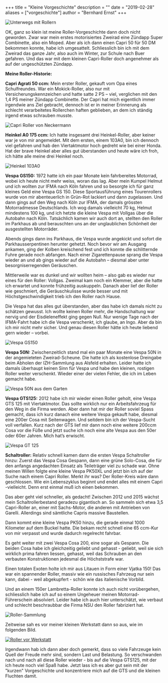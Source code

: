 +++
title = "Kleine Vorgeschichte"
description = ""
date = "2019-02-28"
aliases = ["vorgeschichte"]
author = "Bernhard Ernst"
+++

![Unterwegs mit Rollern](../../images/v01.jpg)

OK, ganz so klein ist meine Roller-Vorgeschichte dann doch nicht geworden. Zwar war mein erstes motorisiertes Zweirad eine Zündapp Super Combinette, also ein Moped. Aber als ich dann einen Capri 50 für 50 DM bekommen konnte, habe ich umgesattelt. Schliesslich bin ich mit dem Zweirad das ganze Jahr, also auch im Winter, zur Schule nach Buer gefahren. Und das war mit dem kleinen Capri-Roller doch angenehmer als auf der ungeschützten Zündapp.

**Meine Roller-Historie:**

**Capri Agrati 50 ccm:** Mein erster Roller, gekauft vom Opa eines Schulfreundes. War ein Mokick-Roller, also nur mit Versicherungskennzeichen und hatte satte 2 PS – viel, verglichen mit den 1,4 PS meiner Zündapp Combinette. Der Capri hat mich eigentlich immer irgendwie ans Ziel gebracht, dennoch ist er in meiner Erinnerung als schlecht verarbeitetes Rollerchen haften geblieben, an dem ich ständig irgend etwas schrauben musste.

![Capri Roller von Neckermann](../../images/v02.jpg)

**Heinkel A0 175 ccm:** Ich hatte insgesamt drei Heinkel-Roller, aber keiner war je von mir angemeldet. Mit dem ersten, einem 103A0, bin ich dennoch viel gefahren und hab den Viertaktmotor hoch gedreht wie bei einer Honda. Hat der brave Heinkel aber alles gut überstanden und heute wäre ich froh, ich hätte alle meine drei Heinkel noch.

![Heinkel 103A0](../../images/v03.jpg)

**Vespa GS150:** 1972 hatte ich ein paar Monate kein fahrbereites Motorrad, wobei ich heute nicht mehr weiss, woran das lag. Aber mein Kumpel Helmut und ich wollten zur IFMA nach Köln fahren und so besorgte ich für ganz kleines Geld eine Vespa GS 150. Diese Sportausführung eines Tourenrollers wurde von mir abenteuerlich in Grün-Rot lackiert und dann zugelassen. Und dann gings auf den Weg nach Köln zur IFMA, der damals grössten Motorradmesse Deutschlands. Ich wog damals vielleicht 70 kg, Helmut mindestens 100 kg, und ich hetzte die kleine Vespa mit Vollgas über die Autobahn nach Köln. Tatsächlich kamen wir auch dort an, stellten den Roller im Parkhaus ab und berauschten uns an der unglaublichen Schönheit der ausgestellten Motorräder.

Abends gings dann ins Parkhaus, die Vespa wurde angekickt und sofort die Parkhausserpentinen herunter gehetzt. Noch bevor wir am Ausgang ankamen, ging der Kolben kreischend fest und ich konnte die schlitternde Fuhre gerade noch abfangen. Nach einer Zigarettenpause sprang die Vespa wieder an und ab gings wieder auf die Autobahn – diesmal aber unter besorgniserregenden Geräuschen.

Mittlerweile war es dunkel und wir wollten heim – also gab es wieder nur eines für den Roller: Vollgas. Zweimal kam noch ein Klemmer, aber die hatte ich erwartet und konnte frühzeitig auskuppeln. Danach aber lief der Roller wie geschmiert, die Geräuschkulisse wurde besser und mit Höchstgeschwindigkeit trieb ich den Roller nach Hause.

Die Vespa hat das alles gut überstanden, aber das habe ich damals nicht zu schätzen gewusst. Ich wollte keinen Roller mehr, die Handschaltung war nervig und der Eisdieleneffekt ging gegen Null. Nur wenige Tage nach der IFMA-Fahrt habe ich die Vespa verschenkt, ich glaube, an Ingo. Aber da bin ich mir nicht mehr sicher. Und genau diesen Roller hätte ich heute liebend gern wieder – vorbei.

![Vespa GS150](../../images/v04.jpg)

**Vespa 50N:** Zwischenzeitlich stand mal ein paar Monate eine Vespa 50N in der angemieteten Zweirad-Scheune. Die hatte ich als kostenlose Dreingabe beim Abholen der IZH-Sammlung aus Alsfeld erhalten. Leider hatte ich damals überhaupt keinen Sinn für Vespa und habe den kleinen, rostigen Roller weiter verschenkt. Wieder einer der vielen Fehler, die ich im Leben gemacht habe.

![Vespa 50N aus dem Garten](../../images/v05.jpg)

**Vespa GTS125:** 2012 habe ich mir wieder einen Roller geholt, eine Vespa GTS 125 mit Viertaktmotor. Das sollte wirklich nur ein Arbeitsfahrzeug für den Weg in die Firma werden. Aber dann hat mir der Roller soviel Spass gemacht, dass ich kurz danach eine weitere Vespa gekauft habe, diesmal eine 200er Cosa mit Seitenwagen. Und seitdem bin ich der Vespa-Sucht voll verfallen. Kurz nach der GTS lief mir dann noch eine weitere 200ccm Cosa vor die Füße und jetzt suche ich noch eine alte Vespa aus den 50er oder 60er Jahren. Mich hat’s erwischt.

![Vespa GT 125](../../images/v06.jpg)

**Schaltroller:** Relativ schnell kamen dann die ersten Vespa Schaltroller hinzu: Zuerst das Vespa Cosa Gespann, dann eine grüne Solo-Cosa, die für den anfangs angedachten Einsatz als Teileträger viel zu schade war. Ohne meinen Willen folgte eine kleine Vespa PK50XL und jetzt bin ich auf der Suche nach einem Capri Roller. Merkt ihr was? Der Roller-Kreis wäre dann geschlossen. Wie ein Lebenszyklus beginnt und endet alles mit einem Capri -vielleicht. Denn erst einmal muß ich einen bekommen.

Das aber geht viel schneller, als gedacht! Zwischen 2012 und 2015 wächst mein Schaltrollerbestand geradezu gigantisch an. So sammeln sich etwa 3,5 Capri-Roller an, einer mit Sachs-Motor, die anderen mit Antrieben von Garelli. Allerdings sind sämtliche Capris massive Baustellen.

Dann kommt eine kleine Vespa PK50 hinzu, die gerade einmal 1000 Kilometer auf dem Buckel hatte. Die bekam recht schnell eine 65 ccm-Kur von mir verpasst und wurde dadurch regelrecht fahrbar.

Es geht weiter mit zwei Vespa Cosa 200, eine sogar als Gespann. Die beiden Cosa habe ich gleichzeitig geliebt und gehasst - geliebt, weil sie sich wirklich prima fahren liessen, gehasst, weil das Schrauben an den verbauten Konstruktionen jedesmal die Höchststrafe war.

Einen totalen Exoten holte ich mir aus Litauen in Form einer Vjatka 150! Das war ein spannender Roller, massiv wie ein russisches Fahrzeug nur sein kann, dabei - weil abgekupfert - schön wie das italienische Vorbild.

Und an einem 150er Lambretta-Roller konnte ich auch nicht vorübergehen, schliesslich habe ich auf so einem Ungeheuer meinen Motorrad-Führerschein absolviert. Leider habe ich auch hier unterschätzt, wie verbaut und schlecht beschraubbar die Firma NSU den Roller fabriziert hat.

![Roller-Sammlung](../../images/vsammlung.jpg) 


Zeitweise sah es vor meiner kleinen Werkstatt dann so aus, wie im folgenden Bild.

[![Roller vor Werkstatt](../../images/v13.jpg)](../../images/v13b.jpg)

Irgendwann hab ich dann aber doch gemerkt, dass so viele Fahrzeuge kein Quell der Freude mehr sind, sondern Last und Belastung. So verschwanden nach und nach all diese Roller wieder - bis auf die Vespa GTS125, mit der ich heute noch viel Spaß habe. Jetzt lass ich es aber gut sein mit der "kurzen" Vorgeschichte und konzentriere mich auf die GTS und die kleinen Fluchten damit.
